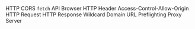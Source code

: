 HTTP
CORS
`fetch`
API
Browser
HTTP Header
Access-Control-Allow-Origin
HTTP Request
HTTP Response
Wildcard
Domain
URL
Preflighting
Proxy Server
